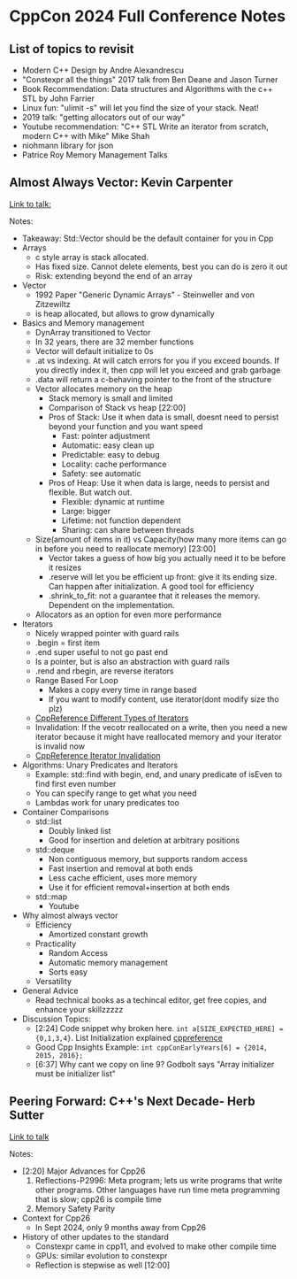 # CppCon 2024 Full Conference Notes

## List of topics to revisit

* Modern C++ Design by Andre Alexandrescu
* "Constexpr all the things" 2017 talk from Ben Deane and Jason Turner
* Book Recommendation: Data structures and Algorithms with the c++ STL by John Farrier
* Linux fun: "ulimit -s" will let you find the size of your stack. Neat!
* 2019 talk: "getting allocators out of our way"
* Youtube recommendation: "C++ STL Write an iterator from scratch, modern C++ with Mike" Mike Shah
* niohmann library for json
* Patrice Roy Memory Management Talks

## Almost Always Vector: Kevin Carpenter

[Link to talk:](https://www.youtube.com/watch?v=VRGRTvfOxb4)

Notes:

* Takeaway: Std::Vector should be the default container for you in Cpp
* Arrays
  * c style array is stack allocated.
  * Has fixed size. Cannot delete elements, best you can do is zero it out
  * Risk: extending beyond the end of an array
* Vector
  * 1992 Paper "Generic Dynamic Arrays" - Steinweller and von Zitzewiltz
  * is heap allocated, but allows to grow dynamically
* Basics and Memory management
  * DynArray transitioned to Vector
  * In 32 years, there are 32 member functions
  * Vector will default initialize to 0s
  * .at vs indexing. At will catch errors for you if you exceed bounds. If you directly index it, then cpp will let you exceed and grab garbage
  * .data will return a c-behaving pointer to the front of the structure
  * Vector allocates memory on the heap
    * Stack memory is small and limited
    * Comparison of Stack vs heap [22:00]
    * Pros of Stack: Use it when data is small, doesnt need to persist beyond your function and you want speed
      * Fast: pointer adjustment
      * Automatic: easy clean up
      * Predictable: easy to debug
      * Locality: cache performance
      * Safety: see automatic
    * Pros of Heap: Use it when data is large, needs to persist and flexible. But watch out. 
      * Flexible: dynamic at runtime
      * Large: bigger
      * Lifetime: not function dependent
      * Sharing: can share between threads
  * Size(amount of items in it) vs Capacity(how many more items can go in before you need to reallocate memory) [23:00]
    * Vector takes a guess of how big you actually need it to be before it resizes 
    * .reserve will let you be efficient up front: give it its ending size. Can happen after initialization. A good tool for efficiency 
    * .shrink_to_fit: not a guarantee that it releases the memory. Dependent on the implementation.
  * Allocators as an option for even more performance
* Iterators
  * Nicely wrapped pointer with guard rails
  * .begin = first item
  * .end super useful to not go past end
  * Is a pointer, but is also an abstraction with guard rails
  * .rend and rbegin, are reverse iterators
  * Range Based For Loop
    * Makes a copy every time in range based 
    * If you want to modify content, use iterator(dont modify size tho plz)
  * [CppReference Different Types of Iterators](https://en.cppreference.com/w/cpp/iterator)
  * Invalidation: If the vecotr reallocated on a write, then you need a new iterator because it might have reallocated memory and your iterator is invalid now
  * [CppReference Iterator Invalidation](https://en.cppreference.com/w/cpp/container)
* Algorithms: Unary Predicates and Iterators
  * Example: std::find with begin, end, and unary predicate of isEven to find first even number
  * You can specify range to get what you need
  * Lambdas work for unary predicates too
* Container Comparisons
  * std::list
    * Doubly linked list
    * Good for insertion and deletion at arbitrary positions
  * std::deque
    * Non contiguous memory, but supports random access
    * Fast insertion and removal at both ends
    * Less cache efficient, uses more memory
    * Use it for efficient removal+insertion at both ends
  * std::map
    * Youtube
* Why almost always vector
  * Efficiency
    * Amortized constant growth
  * Practicality
    * Random Access
    * Automatic memory management
    * Sorts easy
  * Versatility
* General Advice
  * Read technical books as a techincal editor, get free copies, and enhance your skillzzzzz
* Discussion Topics:
  * [2:24] Code snippet why broken here. ```int a[SIZE_EXPECTED_HERE] = {0,1,3,4}```. List Initialization explained [cppreference](https://en.cppreference.com/w/cpp/language/list_initialization)
  * Good Cpp Insights Example: ```int cppConEarlyYears[6] = {2014, 2015, 2016};```
  * [6:37] Why cant we copy on line 9? Godbolt says "Array initializer must be initializer list"

## Peering Forward: C++'s Next Decade- Herb Sutter

[Link to talk](https://www.youtube.com/watch?v=FNi1-x4pojs)

Notes:

* [2:20] Major Advances for Cpp26
  1. Reflections-P2996: Meta program; lets us write programs that write other programs. Other languages have run time meta programming that is slow; cpp26 is compile time
  2. Memory Safety Parity
* Context for Cpp26
  * In Sept 2024, only 9 months away from Cpp26
* History of other updates to the standard
  * Constexpr came in cpp11, and evolved to make other compile time
  * GPUs: similar evolution to constexpr
  * Reflection is stepwise as well [12:00]

